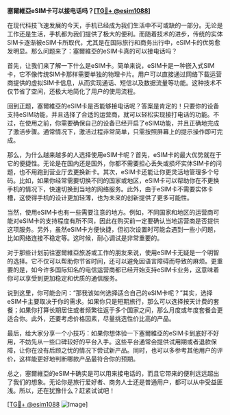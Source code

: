 **塞爾維亞eSIM卡可以接电话吗？[[TG💪+ @esim1088](https://t.me/s/esim1088)]**

在现代科技飞速发展的今天，手机已经成为我们生活中不可或缺的一部分。无论是工作还是生活，手机都为我们提供了极大的便利。而随着技术的进步，传统的实体SIM卡逐渐被eSIM卡所取代，尤其是在国际旅行和商务出行中，eSIM卡的优势愈发明显。那么问题来了：塞爾維亞的eSIM卡真的可以接电话吗？

首先，让我们来了解一下什么是eSIM卡。简单来说，eSIM卡是一种嵌入式SIM卡，它不像传统SIM卡那样需要单独的物理卡片。用户可以直接通过网络下载运营商提供的虚拟SIM卡信息，从而实现通话、短信以及数据流量等功能。这种技术不仅节省了空间，还极大地简化了用户的使用流程。

回到正题，塞爾維亞的eSIM卡是否能够接电话呢？答案是肯定的！只要你的设备支持eSIM功能，并且选择了合适的运营商，就可以轻松实现接打电话的功能。不过，在使用之前，你需要确保自己的设备已经开启了eSIM功能，并且正确地完成了激活步骤。通常情况下，激活过程非常简单，只需按照屏幕上的提示操作即可完成。

那么，为什么越来越多的人选择使用eSIM卡呢？首先，eSIM卡的最大优势就在于它的便捷性。无论是在国内还是国外，你都不需要担心丢失或损坏实体SIM卡的问题，也不用跑到营业厅去更换新卡。其次，eSIM卡还能让你更灵活地管理多个号码。比如，如果你经常需要切换不同的国家或地区，eSIM卡可以帮助你在不更换手机的情况下，快速切换到当地的网络服务。此外，由于eSIM卡不需要实体卡槽，这使得手机的设计更加轻薄，也为未来的创新提供了更多可能性。

当然，使用eSIM卡也有一些需要注意的地方。例如，不同国家和地区的运营商可能对eSIM卡的支持程度有所不同，因此在购买前一定要确认当地运营商是否提供这项服务。另外，虽然eSIM卡方便快捷，但初次设置时可能会遇到一些小问题，比如网络连接不稳定等。这时候，耐心调试是非常重要的。

对于那些计划前往塞爾維亞旅游或工作的朋友来说，使用eSIM卡无疑是一个明智的选择。它不仅可以帮助你节省时间，还可以避免因语言障碍而导致的麻烦。更重要的是，如今许多国际知名的电信运营商都已经开始支持eSIM卡业务，这意味着你可以享受到更加稳定和优质的通信服务。

说到这里，你可能会问：“那我该如何选择适合自己的eSIM卡呢？”其实，选择eSIM卡主要取决于你的需求。如果你只是短期旅行，那么可以选择按天计费的套餐；如果你打算长期居住或者频繁往返于多个国家之间，那么月度或年度套餐会更适合你。此外，还要考虑价格因素，尽量挑选性价比高的产品。

最后，给大家分享一个小技巧：如果你想体验一下塞爾維亞的eSIM卡到底好不好用，不妨先从一些口碑较好的平台入手。这些平台通常会提供试用期或者退款保障，让你在没有后顾之忧的情况下尝试新产品。同时，也可以多参考其他用户的评价，这样能更好地判断哪款产品最符合你的预期。

总之，塞爾維亞的eSIM卡确实是可以用来接电话的，而且它带来的便利远远超出了我们的想象。无论你是旅行爱好者、商务人士还是普通用户，都可以从中受益匪浅。所以，还在犹豫什么？赶紧试试吧！

[[TG💪+ @esim1088](https://t.me/s/esim1088) ![Image](https://i.postimg.cc/4NQfJmqS/Snipaste-2025-05-13-00-14-12.png)]